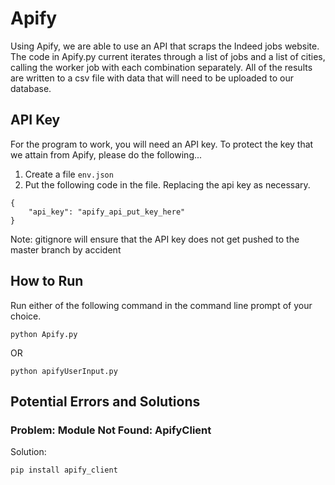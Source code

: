 # Apify
Using Apify, we are able to use an API that scraps the Indeed jobs website. 
The code in Apify.py current iterates through a list of jobs and a list of cities, calling the worker job with each combination separately. All of the results are written to a csv file with data that will need to be uploaded to our database.

## API Key
For the program to work, you will need an API key. To protect the key that we attain from Apify, please do the following...
1. Create a file `env.json`
2. Put the following code in the file. Replacing the api key as necessary.
```
{
    "api_key": "apify_api_put_key_here"
}
```
Note: gitignore will ensure that the API key does not get pushed to the master branch by accident

## How to Run
Run either of the following command in the command line prompt of your choice.

```
python Apify.py
```

OR

```
python apifyUserInput.py
```

## Potential Errors and Solutions

### Problem: Module Not Found: ApifyClient
Solution: 
```
pip install apify_client
```